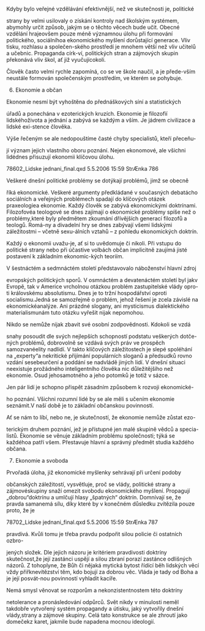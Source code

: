 
Kdyby bylo veřejné vzdělávání efektivnější, než ve skutečnosti je, politické

strany by velmi usilovaly o získání kontroly nad školským systémem, abymohly určit způsob, jakým se o těchto věcech bude učit. Obecné vzdělání hrajeovšem pouze méně významnou úlohu při formování politického, sociálníhoa ekonomického myšlení dorůstající generace. Vliv tisku, rozhlasu a společen-ského prostředí je mnohem větší než vliv učitelů a učebnic. Propaganda círk-ví, politických stran a zájmových skupin překonává vliv škol, ať již vyučujícokoli.

Člověk často velmi rychle zapomíná, co se ve škole naučil, a je přede-vším neustále formován společenským prostředím, ve kterém se pohybuje.

6. Ekonomie a občan

Ekonomie nesmí být vyhoštěna do přednáškových síní a statistických

úřadů a ponechána v ezoterických kruzích. Ekonomie je filozofií lidskéhoživota a jednání a zabývá se každým a vším. Je jádrem civilizace a lidské exi-stence člověka.

Výše řečeným se ale nedopouštíme časté chyby specialistů, kteří přeceňu-

jí význam jejich vlastního oboru poznání. Nejen ekonomové, ale všichni lidédnes přisuzují ekonomii klíčovou úlohu.

78602_Lidske jednani_final.qxd 5.5.2006 15:59 StrÆnka 786

Veškeré dnešní politické problémy se dotýkají problémů, jimž se obecně

říká ekonomické. Veškeré argumenty předkládané v současných debatácho sociálních a veřejných problémech spadají do klíčových otázek praxeologiea ekonomie. Každý člověk se zabývá ekonomickými doktrínami. Filozofovéa teologové se dnes zajímají o ekonomické problémy spíše než o problémy,které byly předmětem zkoumání dřívějších generací filozofů a teologů. Romá-ny a divadelní hry se dnes zabývají všemi lidskými záležitostmi – včetně sexu-álních vztahů – z pohledu ekonomických doktrín.

Každý o ekonomii uvažu-je, ať si to uvědomuje či nikoli. Při vstupu do politické strany nebo při účastive volbách občan implicitně zaujímá jisté postavení k základním ekonomic-kých teoriím.

V šestnáctém a sedmnáctém století představovalo náboženství hlavní zdroj

evropských politických sporů. V osmnáctém a devatenáctém století byl jakv Evropě, tak v Americe vrcholnou otázkou problém zastupitelské vlády opro-ti královskému absolutismu. Dnes je to tržní hospodářství oproti socialismu.Jedná se samozřejmě o problém, jehož řešení je zcela závislé na ekonomickéanalýze. Ani prázdné slogany, ani mysticismus dialektického materialismunám tuto otázku vyřešit nijak nepomohou.

Nikdo se nemůže nijak zbavit své osobní zodpovědnosti. Kdokoli se vzdá

snahy posoudit dle svých nejlepších schopností podstatu veškerých dotče-ných problémů, dobrovolně se vzdává svých práv ve prospěch samozvanéelity nadlidí. V takto klíčových záležitostech je slepé spoléhání na „experty“a nekritické přijímání populárních sloganů a předsudků rovno vzdání sesebeurčení a poddání se nadvládě jiných lidí. V dnešní situaci neexistuje prožádného inteligentního člověka nic důležitějšího než ekonomie. Osud jehosamotného a jeho potomků je totiž v sázce.

Jen pár lidí je schopno přispět zásadním způsobem k rozvoji ekonomické-

ho poznání. Všichni rozumní lidé by se ale měli s učením ekonomie seznámit.V naší době je to základní občanskou povinností.

Ať se nám to líbí, nebo ne, je skutečností, že ekonomie nemůže zůstat ezo-

terickým druhem poznání, jež je přístupné jen malé skupině vědců a specia-listů. Ekonomie se věnuje základním problému společnosti; týká se každéhoa patří všem. Přestavuje hlavní a správný předmět studia každého občana.

7. Ekonomie a svoboda

Prvořadá úloha, již ekonomické myšlenky sehrávají při určení podoby

občanských záležitostí, vysvětluje, proč se vlády, politické strany a zájmovéskupiny snaží omezit svobodu ekonomického myšlení. Propagují „dobrou“doktrínu a umlčují hlasy „špatných“ doktrín. Domnívají se, že pravda samanemá sílu, díky které by v konečném důsledku zvítězila pouze proto, že je

78702_Lidske jednani_final.qxd 5.5.2006 15:59 StrÆnka 787

pravdivá. Kvůli tomu je třeba pravdu podpořit silou policie či ostatních ozbro-

jených složek. Dle jejich názoru je kritériem pravdivosti doktríny skutečnost,že její zastánci uspějí a silou zbraní porazí zastánce odlišných názorů. Z tohoplyne, že Bůh či nějaká mytická bytost řídící běh lidských věcí vždy přiřknevítězství těm, kdo bojují za dobrou věc. Vláda je tady od Boha a je její posvát-nou povinností vyhladit kacíře.

Nemá smysl věnovat se rozporům a nekonzistentnostem této doktríny

netolerance a pronásledování odpůrců. Svět nikdy v minulosti neměl takdobře vytvořený systém propagandy a útisku, jaký vytvořily dnešní vlády,strany a zájmové skupiny. Celá tato konstrukce se ale zhroutí jako domečekz karet, jakmile bude napadena mocnou ideologií.

